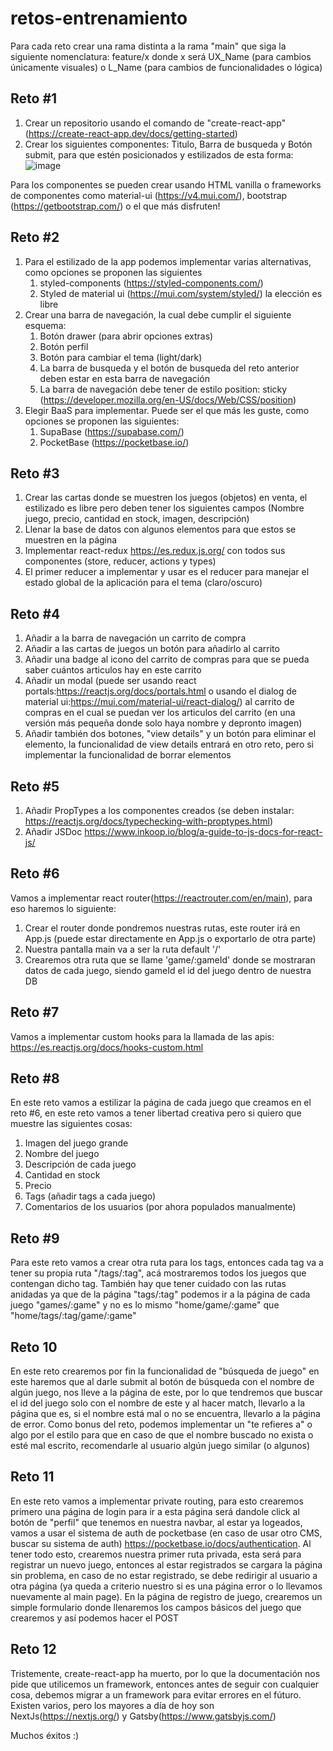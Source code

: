 # retos-entrenamiento

Para cada reto crear una rama distinta a la rama "main" que siga la siguiente nomenclatura: feature/x donde x será UX_Name (para cambios únicamente visuales) o L_Name (para cambios de funcionalidades o lógica)

## Reto #1
1. Crear un repositorio usando el comando de "create-react-app" (https://create-react-app.dev/docs/getting-started) 
2. Crear los siguientes componentes: Titulo, Barra de busqueda y Botón submit, para que estén posicionados y estilizados de esta forma: ![image](https://user-images.githubusercontent.com/26677733/218548015-1f9cc937-72b6-4930-a1df-5f4e7ed6de39.png)

Para los componentes se pueden crear usando HTML vanilla o frameworks de componentes como material-ui (https://v4.mui.com/), bootstrap (https://getbootstrap.com/) o el que más disfruten!

## Reto #2
1. Para el estilizado de la app podemos implementar varias alternativas, como opciones se proponen las siguientes 
    1. styled-components (https://styled-components.com/) 
    2. Styled de material ui (https://mui.com/system/styled/) la elección es libre
3. Crear una barra de navegación, la cual debe cumplir el siguiente esquema:
    1. Botón drawer (para abrir opciones extras)
    2. Botón perfil
    3. Botón para cambiar el tema (light/dark)
    4. La barra de busqueda y el botón de busqueda del reto anterior deben estar en esta barra de navegación
    5. La barra de navegación debe tener de estilo position: sticky (https://developer.mozilla.org/en-US/docs/Web/CSS/position)
4. Elegir BaaS para implementar. Puede ser el que más les guste, como opciones se proponen las siguientes:
    1. SupaBase (https://supabase.com/)
    2. PocketBase (https://pocketbase.io/)
    
## Reto #3
1. Crear las cartas donde se muestren los juegos (objetos) en venta, el estilizado es libre pero deben tener los siguientes campos (Nombre juego, precio, cantidad en stock, imagen, descripción)
2. Llenar la base de datos con algunos elementos para que estos se muestren en la página
3. Implementar react-redux https://es.redux.js.org/ con todos sus componentes (store, reducer, actions y types)
4. El primer reducer a implementar y usar es el reducer para manejar el estado global de la aplicación para el tema (claro/oscuro)

## Reto #4
1. Añadir a la barra de navegación un carrito de compra
2. Añadir a las cartas de juegos un botón para añadirlo al carrito
3. Añadir una badge al icono del carrito de compras para que se pueda saber cuántos articulos hay en este carrito
4. Añadir un modal (puede ser usando react portals:https://reactjs.org/docs/portals.html o usando el dialog de material ui:https://mui.com/material-ui/react-dialog/) al carrito de compras en el cual se puedan ver los articulos del carrito (en una versión más pequeña donde solo haya nombre y depronto imagen)
5. Añadir también dos botones, "view details" y un botón para eliminar el elemento, la funcionalidad de view details entrará en otro reto, pero si implementar la funcionalidad de borrar elementos

## Reto #5
1. Añadir PropTypes a los componentes creados (se deben instalar: https://reactjs.org/docs/typechecking-with-proptypes.html)
2. Añadir JSDoc https://www.inkoop.io/blog/a-guide-to-js-docs-for-react-js/
    
## Reto #6 
Vamos a implementar react router(https://reactrouter.com/en/main), para eso haremos lo siguiente:
1. Crear el router donde pondremos nuestras rutas, este router irá en App.js (puede estar directamente en App.js o exportarlo de otra parte)
2. Nuestra pantalla main va a ser la ruta default '/'
3. Crearemos otra ruta que se llame 'game/:gameId' donde se mostraran datos de cada juego, siendo gameId el id del juego dentro de nuestra DB

## Reto #7
Vamos a implementar custom hooks para la llamada de las apis: https://es.reactjs.org/docs/hooks-custom.html

## Reto #8
En este reto vamos a estilizar la página de cada juego que creamos en el reto #6, en este reto vamos a tener libertad creativa pero si quiero que muestre las siguientes cosas:
1. Imagen del juego grande
2. Nombre del juego
3. Descripción de cada juego
4. Cantidad en stock
5. Precio
6. Tags (añadir tags a cada juego)
7. Comentarios de los usuarios (por ahora populados manualmente)

## Reto #9
Para este reto vamos a crear otra ruta para los tags, entonces cada tag va a tener su propia ruta "/tags/:tag", acá mostraremos todos los juegos que contengan dicho tag. También hay que tener cuidado con las rutas anidadas ya que de la página "tags/:tag" podemos ir a la página de cada juego "games/:game" y no es lo mismo "home/game/:game" que "home/tags/:tag/game/:game"

## Reto 10
En este reto crearemos por fin la funcionalidad de "búsqueda de juego" en este haremos que al darle submit al botón de búsqueda con el nombre de algún juego, nos lleve a la página de este, por lo que tendremos que buscar el id del juego solo con el nombre de este y al hacer match, llevarlo a la página que es, si el nombre está mal o no se encuentra, llevarlo a la página de error.
Como bonus del reto, podemos implementar un "te refieres a" o algo por el estilo para que en caso de que el nombre buscado no exista o esté mal escrito, recomendarle al usuario algún juego similar (o algunos)

## Reto 11
En este reto vamos a implementar private routing, para esto crearemos primero una página de login para ir a esta página será dandole click al botón de "perfil" que tenemos en nuestra navbar, al estar ya logeados, vamos a usar el sistema de auth de pocketbase (en caso de usar otro CMS, buscar su sistema de auth) https://pocketbase.io/docs/authentication. Al tener todo esto, crearemos nuestra primer ruta privada, esta será para registrar un nuevo juego, entonces al estar registrados se cargara la página sin problema, en caso de no estar registrado, se debe redirigir al usuario a otra página (ya queda a criterio nuestro si es una página error o lo llevamos nuevamente al main page). En la página de registro de juego, crearemos un simple formulario donde llenaremos los campos básicos del juego que crearemos y así podemos hacer el POST

## Reto 12
Tristemente, create-react-app ha muerto, por lo que la documentación nos pide que utilicemos un framework, entonces antes de seguir con cualquier cosa, debemos migrar a un framework para evitar errores en el fúturo. Existen varios, pero los mayores a día de hoy son NextJs(https://nextjs.org/) y Gatsby(https://www.gatsbyjs.com/)

Muchos éxitos :)
